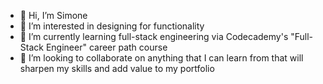- 👋 Hi, I’m Simone
- 👀 I’m interested in designing for functionality
- 🌱 I’m currently learning full-stack engineering via Codecademy's "Full-Stack Engineer" career path course
- 💞️ I’m looking to collaborate on anything that I can learn from that will sharpen my skills and add value to my portfolio
